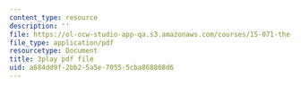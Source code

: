```yaml
---
content_type: resource
description: ''
file: https://ol-ocw-studio-app-qa.s3.amazonaws.com/courses/15-071-the-analytics-edge-spring-2017/a684dd9f2bb25a5e70555cba868868d6_Y8dMlEv-epg.pdf
file_type: application/pdf
resourcetype: Document
title: 3play pdf file
uid: a684dd9f-2bb2-5a5e-7055-5cba868868d6
---
```

